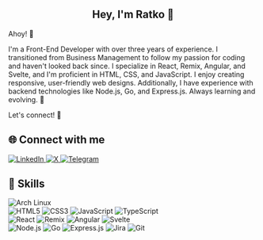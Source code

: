 <h2 align="center">Hey, I'm Ratko 👋</h2>

<p> Ahoy! 👋 </p>
<p>
 I'm a Front-End Developer with over three years of experience. I transitioned from Business Management to follow my passion for coding and haven't looked back since. I specialize in React, Remix, Angular, and Svelte, and I'm proficient in HTML, CSS, and JavaScript. I enjoy creating responsive, user-friendly web designs. Additionally, I have experience with backend technologies like Node.js, Go, and Express.js. Always learning and evolving. 🎯 
  </p>
<p>Let's connect! 🤝</p>

<h2>🌐 Connect with me</h2>

<div>
  <a href="https://www.linkedin.com/in/ratkosimidzija" target="_blank">
    <img src="https://img.shields.io/badge/LinkedIn-0A66C2?style=for-the-badge" alt="LinkedIn" />
  </a>
  <a href="https://x.com/rs_sixra" target="_blank">
    <img src="https://img.shields.io/badge/x-000000?style=for-the-badge&logo=x&logoColor=white" alt="X" />
  </a>
  <a href="https://t.me/ratko_s" target="_blank">
    <img src="https://img.shields.io/badge/Telegram-2CA5E0?style=for-the-badge&logo=telegram&logoColor=white" alt="Telegram" />
  </a>
</div>

<h2>💼 Skills</h2>

<div>
    <img src="https://img.shields.io/badge/Arch_Linux-1793d1?style=for-the-badge&logo=arch-linux&logoColor=white" alt="Arch Linux" />
</div>
<div>
  <img src="https://img.shields.io/badge/HTML5-E34F26?style=for-the-badge&logo=html5&logoColor=white" alt="HTML5" />
  <img src="https://img.shields.io/badge/CSS3-1572B6?style=for-the-badge&logo=css3&logoColor=white" alt="CSS3" />
  <img src="https://img.shields.io/badge/JavaScript-F7DF1E?style=for-the-badge&logo=javascript&logoColor=black" alt="JavaScript" />
  <img src="https://img.shields.io/badge/TypeScript-007ACC?style=for-the-badge&logo=typescript&logoColor=white" alt="TypeScript" />
</div>
<div>
  <img src="https://img.shields.io/badge/React-61DAFB?style=for-the-badge&logo=react&logoColor=black" alt="React" />
  <img src="https://img.shields.io/badge/Remix-000000?style=for-the-badge&logo=remix&logoColor=white" alt="Remix" />
  <img src="https://img.shields.io/badge/Angular-DD0031?style=for-the-badge&logo=angular&logoColor=white" alt="Angular" />
  <img src="https://img.shields.io/badge/Svelte-FF3E00?style=for-the-badge&logo=svelte&logoColor=white" alt="Svelte" />
</div>
<div>
  <img src="https://img.shields.io/badge/Node.js-339933?style=for-the-badge&logo=nodedotjs&logoColor=white" alt="Node.js" />
  <img src="https://img.shields.io/badge/Go-00ADD8?style=for-the-badge&logo=go&logoColor=white" alt="Go" />
  <img src="https://img.shields.io/badge/Express.js-000000?style=for-the-badge&logo=express&logoColor=white" alt="Express.js" />
  <img src="https://img.shields.io/badge/Jira-0052CC?style=for-the-badge&logo=jira&logoColor=white" alt="Jira" />
  <img src="https://img.shields.io/badge/Git-F05032?style=for-the-badge&logo=git&logoColor=white" alt="Git" />
</div>

